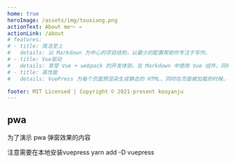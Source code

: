 ```yaml
---   
home: true
heroImage: /assets/img/touxiang.png
actionText: About me～ →
actionLink: /about
# features:
# - title: 简洁至上
#   details: 以 Markdown 为中心的项目结构，以最少的配置帮助你专注于写作。
# - title: Vue驱动
#   details: 享受 Vue + webpack 的开发体验，在 Markdown 中使用 Vue 组件，同时可以使用 Vue 来开发自定义主题。
# - title: 高性能
#   details: VuePress 为每个页面预渲染生成静态的 HTML，同时在页面被加载的时候，将作为 SPA 运行。

footer: MIT Licensed | Copyright © 2021-present kouyanju
---
```


## pwa

为了演示 pwa 弹窗效果的内容

注意需要在本地安装vuepress yarn add -D vuepress
<style>
.hero>img {
    width: 200px;
    height: 200px;
    -o-object-fit: cover;
    object-fit: cover;
    border-radius: 50%;
    cursor: pointer;
}
</style>
